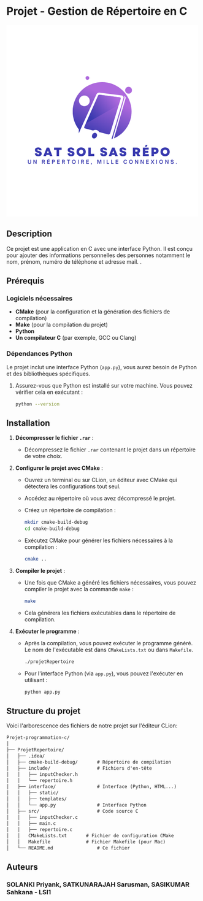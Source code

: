 # Projet - Gestion de Répertoire en C

![SAT SOL SAS Répo](interface/static/images/logo.png)

## Description
Ce projet est une application en C avec une interface Python. Il est conçu pour ajouter des informations personnelles des personnes notamment le nom, prénom, numéro de téléphone et adresse mail. .

## Prérequis

### Logiciels nécessaires
- **CMake** (pour la configuration et la génération des fichiers de compilation)
- **Make** (pour la compilation du projet)
- **Python** 
- **Un compilateur C** (par exemple, GCC ou Clang)

### Dépendances Python 
Le projet inclut une interface Python (`app.py`), vous aurez besoin de Python et des bibliothèques spécifiques.

1. Assurez-vous que Python est installé sur votre machine. Vous pouvez vérifier cela en exécutant :

   ```bash
   python --version
   ```

## Installation

1. **Décompresser le fichier `.rar`** :
    - Décompressez le fichier `.rar` contenant le projet dans un répertoire de votre choix.

2. **Configurer le projet avec CMake** :
    - Ouvrez un terminal ou sur CLion, un éditeur avec CMake qui détectera les configurations tout seul.
    - Accédez au répertoire où vous avez décompressé le projet.
    - Créez un répertoire de compilation :

      ```bash
      mkdir cmake-build-debug
      cd cmake-build-debug
      ```

    - Exécutez CMake pour générer les fichiers nécessaires à la compilation :

      ```bash
      cmake ..
      ```

3. **Compiler le projet** :
    - Une fois que CMake a généré les fichiers nécessaires, vous pouvez compiler le projet avec la commande `make` :

      ```bash
      make
      ```

    - Cela générera les fichiers exécutables dans le répertoire de compilation.

4. **Exécuter le programme** :
    - Après la compilation, vous pouvez exécuter le programme généré. Le nom de l'exécutable est dans `CMakeLists.txt` ou dans `Makefile`.

      ```bash
      ./projetRepertoire
      ```

    - Pour l'interface Python (via `app.py`), vous pouvez l'exécuter en utilisant :

      ```bash
      python app.py
      ```

## Structure du projet

Voici l'arborescence des fichiers de notre projet sur l'éditeur CLion:

```
Projet-programmation-c/
│
├── ProjetRepertoire/
│   ├── .idea/
│   ├── cmake-build-debug/       # Répertoire de compilation
│   ├── include/                 # Fichiers d'en-tête
│   │   ├── inputChecker.h
│   │   └── repertoire.h
│   ├── interface/               # Interface (Python, HTML...)
│   │   ├── static/
│   │   ├── templates/
│   │   └── app.py               # Interface Python
│   ├── src/                     # Code source C
│   │   ├── inputChecker.c
│   │   ├── main.c
│   │   ├── repertoire.c
│   │   CMakeLists.txt       # Fichier de configuration CMake
│   │   Makefile             # Fichier Makefile (pour Mac)
│   └── README.md                # Ce fichier
```

## Auteurs
### SOLANKI Priyank, SATKUNARAJAH Sarusman, SASIKUMAR Sahkana - LSI1


